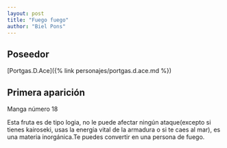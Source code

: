 ```yaml
---
layout: post
title: "Fuego fuego"
author: "Biel Pons"
---
```


## Poseedor

[Portgas.D.Ace]({% link personajes/portgas.d.ace.md %})

## Primera aparición

Manga número 18

Esta fruta es de tipo logia, no le puede afectar ningún ataque(excepto si tienes kairoseki, usas la energía vital de la armadura o si te caes al mar), es una materia inorgánica.Te puedes convertir en una persona de fuego.
